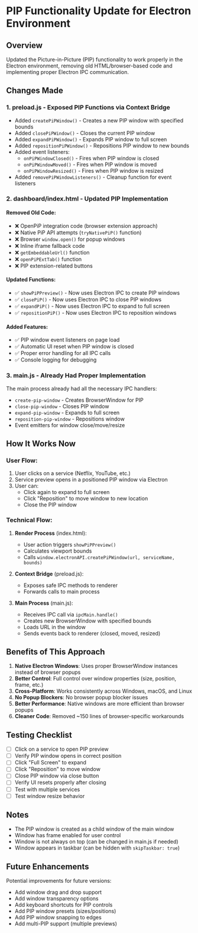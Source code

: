 # PIP Functionality Update for Electron Environment

## Overview
Updated the Picture-in-Picture (PIP) functionality to work properly in the Electron environment, removing old HTML/browser-based code and implementing proper Electron IPC communication.

## Changes Made

### 1. **preload.js** - Exposed PIP Functions via Context Bridge
- Added `createPiPWindow()` - Creates a new PIP window with specified bounds
- Added `closePiPWindow()` - Closes the current PIP window
- Added `expandPiPWindow()` - Expands PIP window to full screen
- Added `repositionPiPWindow()` - Repositions PIP window to new bounds
- Added event listeners:
  - `onPiPWindowClosed()` - Fires when PIP window is closed
  - `onPiPWindowMoved()` - Fires when PIP window is moved
  - `onPiPWindowResized()` - Fires when PIP window is resized
- Added `removePiPWindowListeners()` - Cleanup function for event listeners

### 2. **dashboard/index.html** - Updated PIP Implementation

#### Removed Old Code:
- ❌ OpenPiP integration code (browser extension approach)
- ❌ Native PiP API attempts (`tryNativePiP()` function)
- ❌ Browser `window.open()` for popup windows
- ❌ Inline iframe fallback code
- ❌ `getEmbeddableUrl()` function
- ❌ `openPiPExtTab()` function
- ❌ PIP extension-related buttons

#### Updated Functions:
- ✅ `showPiPPreview()` - Now uses Electron IPC to create PIP windows
- ✅ `closePiP()` - Now uses Electron IPC to close PIP windows
- ✅ `expandPiP()` - Now uses Electron IPC to expand to full screen
- ✅ `repositionPiP()` - Now uses Electron IPC to reposition windows

#### Added Features:
- ✅ PIP window event listeners on page load
- ✅ Automatic UI reset when PIP window is closed
- ✅ Proper error handling for all IPC calls
- ✅ Console logging for debugging

### 3. **main.js** - Already Had Proper Implementation
The main process already had all the necessary IPC handlers:
- `create-pip-window` - Creates BrowserWindow for PIP
- `close-pip-window` - Closes PIP window
- `expand-pip-window` - Expands to full screen
- `reposition-pip-window` - Repositions window
- Event emitters for window close/move/resize

## How It Works Now

### User Flow:
1. User clicks on a service (Netflix, YouTube, etc.)
2. Service preview opens in a positioned PIP window via Electron
3. User can:
   - Click again to expand to full screen
   - Click "Reposition" to move window to new location
   - Close the PIP window

### Technical Flow:
1. **Render Process** (index.html):
   - User action triggers `showPiPPreview()`
   - Calculates viewport bounds
   - Calls `window.electronAPI.createPiPWindow(url, serviceName, bounds)`

2. **Context Bridge** (preload.js):
   - Exposes safe IPC methods to renderer
   - Forwards calls to main process

3. **Main Process** (main.js):
   - Receives IPC call via `ipcMain.handle()`
   - Creates new BrowserWindow with specified bounds
   - Loads URL in the window
   - Sends events back to renderer (closed, moved, resized)

## Benefits of This Approach

1. **Native Electron Windows**: Uses proper BrowserWindow instances instead of browser popups
2. **Better Control**: Full control over window properties (size, position, frame, etc.)
3. **Cross-Platform**: Works consistently across Windows, macOS, and Linux
4. **No Popup Blockers**: No browser popup blocker issues
5. **Better Performance**: Native windows are more efficient than browser popups
6. **Cleaner Code**: Removed ~150 lines of browser-specific workarounds

## Testing Checklist

- [ ] Click on a service to open PIP preview
- [ ] Verify PIP window opens in correct position
- [ ] Click "Full Screen" to expand
- [ ] Click "Reposition" to move window
- [ ] Close PIP window via close button
- [ ] Verify UI resets properly after closing
- [ ] Test with multiple services
- [ ] Test window resize behavior

## Notes

- The PIP window is created as a child window of the main window
- Window has frame enabled for user control
- Window is not always on top (can be changed in main.js if needed)
- Window appears in taskbar (can be hidden with `skipTaskbar: true`)

## Future Enhancements

Potential improvements for future versions:
- Add window drag and drop support
- Add window transparency options
- Add keyboard shortcuts for PIP controls
- Add PIP window presets (sizes/positions)
- Add PIP window snapping to edges
- Add multi-PIP support (multiple previews)

